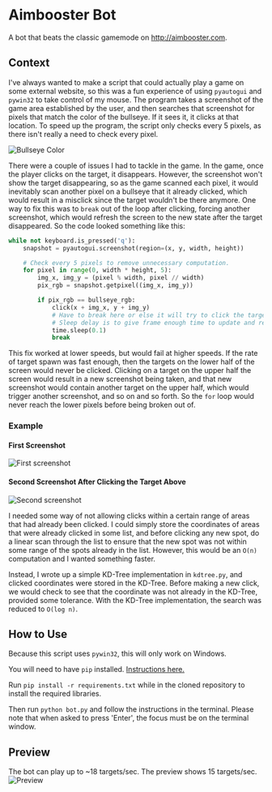 # Aimbooster Bot
A bot that beats the classic gamemode on http://aimbooster.com.

## Context
I've always wanted to make a script that could actually play a game on some external website, so this was a fun experience of using `pyautogui` and `pywin32` to take control of my mouse. The program takes a screenshot of the game area established by the user, and then searches that screenshot for pixels that match the color of the bullseye. If it sees it, it clicks at that location. To speed up the program, the script only checks every 5 pixels, as there isn't really a need to check every pixel.

![Bullseye Color](https://i.imgur.com/zgAe7hH.png)

There were a couple of issues I had to tackle in the game. In the game, once the player clicks on the target, it disappears. However, the screenshot won't show the target disappearing, so as the game scanned each pixel, it would inevitably scan another pixel on a bullseye that it already clicked, which would result in a misclick since the target wouldn't be there anymore. One way to fix this was to `break` out of the loop after clicking, forcing another screenshot, which would refresh the screen to the new state after the target disappeared. So the code looked something like this:

```py
while not keyboard.is_pressed('q'):
    snapshot = pyautogui.screenshot(region=(x, y, width, height))

    # Check every 5 pixels to remove unnecessary computation.
    for pixel in range(0, width * height, 5):
        img_x, img_y = (pixel % width, pixel // width)
        pix_rgb = snapshot.getpixel((img_x, img_y))

        if pix_rgb == bullseye_rgb:
            click(x + img_x, y + img_y)
            # Have to break here or else it will try to click the target again.
            # Sleep delay is to give frame enough time to update and remove the target.
            time.sleep(0.1)
            break
```

This fix worked at lower speeds, but would fail at higher speeds. If the rate of target spawn was fast enough, then the targets on the lower half of the screen would never be clicked. Clicking on a target on the upper half the screen would result in a new screenshot being taken, and that new screenshot would contain another target on the upper half, which would trigger another screenshot, and so on and so forth. So the `for` loop would never reach the lower pixels before being broken out of.

### Example
#### First Screenshot
![First screenshot](https://i.imgur.com/sbJyr5a.png)

#### Second Screenshot After Clicking the Target Above
![Second screenshot](https://i.imgur.com/qndPw2e.png)

I needed some way of not allowing clicks within a certain range of areas that had already been clicked. I could simply store the coordinates of areas that were already clicked in some list, and before clicking any new spot, do a linear scan through the list to ensure that the new spot was not within some range of the spots already in the list. However, this would be an `O(n)` computation and I wanted something faster.

Instead, I wrote up a simple KD-Tree implementation in `kdtree.py`, and clicked coordinates were stored in the KD-Tree. Before making a new click, we would check to see that the coordinate was not already in the KD-Tree, provided some tolerance. With the KD-Tree implementation, the search was reduced to `O(log n)`.


## How to Use
Because this script uses `pywin32`, this will only work on Windows.

You will need to have `pip` installed. [Instructions here.](https://pip.pypa.io/en/stable/installing/)

Run `pip install -r requirements.txt` while in the cloned repository to install the required libraries.

Then run `python bot.py` and follow the instructions in the terminal. Please note that when asked to press 'Enter', the focus must be on the terminal window.


## Preview
The bot can play up to ~18 targets/sec. The preview shows 15 targets/sec.
![Preview](https://i.imgur.com/iXsEdFA.gif)
